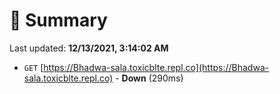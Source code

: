 # 📖 Summary
Last updated: **12/13/2021, 3:14:02 AM**

- `GET` [https://Bhadwa-sala.toxicblte.repl.co](https://Bhadwa-sala.toxicblte.repl.co) - **Down** (290ms)
